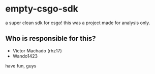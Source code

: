 # empty-csgo-sdk
a super clean sdk for csgo!
this was a project made for analysis only.

## Who is responsible for this?
- Victor Machado (rhz17)
- Wando1423

have fun, guys
